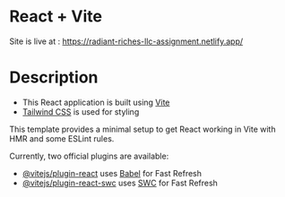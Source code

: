 # React + Vite

Site is live at : https://radiant-riches-llc-assignment.netlify.app/

# Description
* This React application is built using [Vite](https://vitejs.dev)
* [Tailwind CSS](https://tailwindcss.com) is used for styling

This template provides a minimal setup to get React working in Vite with HMR and some ESLint rules.

Currently, two official plugins are available:

- [@vitejs/plugin-react](https://github.com/vitejs/vite-plugin-react/blob/main/packages/plugin-react/README.md) uses [Babel](https://babeljs.io/) for Fast Refresh
- [@vitejs/plugin-react-swc](https://github.com/vitejs/vite-plugin-react-swc) uses [SWC](https://swc.rs/) for Fast Refresh
